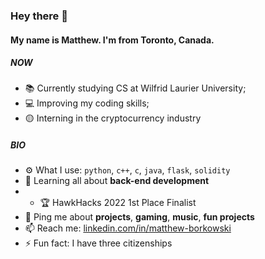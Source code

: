 ### Hey there 👋

#### My name is Matthew. I'm from Toronto, Canada.

##### NOW

-   📚 Currently studying CS at Wilfrid Laurier University;
-   💻 Improving my coding skills;
-   🟡 Interning in the cryptocurrency industry

##### BIO

-   ⚙️ What I use: `python`, `c++`, `c`, `java`, `flask`, `solidity`
-   🌱 Learning all about **back-end development**
-   -   🏆 HawkHacks 2022 1st Place Finalist
-   💬 Ping me about **projects**, **gaming**, **music**, **fun projects**
-   📫 Reach me: [linkedin.com/in/matthew-borkowski](https://www.linkedin.com/in/matthew-borkowski-b8b8bb178/)
-   ⚡️ Fun fact: I have three citizenships
